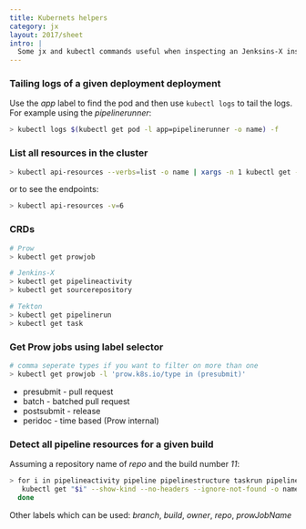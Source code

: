 ```yaml
---
title: Kubernets helpers
category: jx
layout: 2017/sheet
intro: |
  Some jx and kubectl commands useful when inspecting an Jenksins-X install. 
---
```


### Tailing logs of a given deployment deployment

Use the _app_ label to find the pod and then use `kubectl logs` to tail the logs.
For example using the _pipelinerunner_:

```bash
> kubectl logs $(kubectl get pod -l app=pipelinerunner -o name) -f
```

### List all resources in the cluster

```bash
> kubectl api-resources --verbs=list -o name | xargs -n 1 kubectl get -o name
```

or to see the endpoints:

```bash
> kubectl api-resources -v=6
```

### CRDs

```bash
# Prow
> kubectl get prowjob

# Jenkins-X
> kubectl get pipelineactivity
> kubectl get sourcerepository

# Tekton
> kubectl get pipelinerun
> kubectl get task
```

### Get Prow jobs using label selector

```bash
# comma seperate types if you want to filter on more than one
> kubectl get prowjob -l 'prow.k8s.io/type in (presubmit)'
```

* presubmit - pull request
* batch - batched pull request
* postsubmit - release
* peridoc - time based (Prow internal)

### Detect all pipeline resources for a given build

Assuming a repository name of _repo_ and the build number _11_:

```bash
> for i in pipelineactivity pipeline pipelinestructure taskrun pipelinerun task pod; do 
   kubectl get "$i" --show-kind --no-headers --ignore-not-found -o name -l repository=demo,build=11
  done
```

Other labels which can be used: _branch_, _build_, _owner_, _repo_, _prowJobName_

